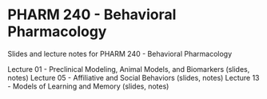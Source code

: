 # PHARM 240 - Behavioral Pharmacology
Slides and lecture notes for PHARM 240 - Behavioral Pharmacology

Lecture 01 - Preclinical Modeling, Animal Models, and Biomarkers (slides, notes)
Lecture 05 - Affiliative and Social Behaviors (slides, notes)
Lecture 13 - Models of Learning and Memory (slides, notes)
